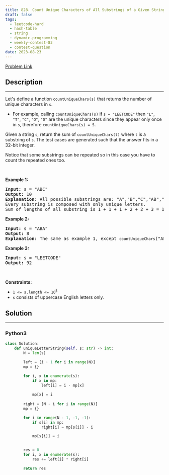 ```yaml
---
title: 828. Count Unique Characters of All Substrings of a Given String
draft: false
tags: 
  - leetcode-hard
  - hash-table
  - string
  - dynamic-programming
  - weekly-contest-83
  - contest-question
date: 2023-08-23
---
```


[Problem Link](https://leetcode.com/problems/count-unique-characters-of-all-substrings-of-a-given-string/)

## Description

---
<p>Let&#39;s define a function <code>countUniqueChars(s)</code> that returns the number of unique characters in&nbsp;<code>s</code>.</p>

<ul>
	<li>For example, calling <code>countUniqueChars(s)</code> if <code>s = &quot;LEETCODE&quot;</code> then <code>&quot;L&quot;</code>, <code>&quot;T&quot;</code>, <code>&quot;C&quot;</code>, <code>&quot;O&quot;</code>, <code>&quot;D&quot;</code> are the unique characters since they appear only once in <code>s</code>, therefore <code>countUniqueChars(s) = 5</code>.</li>
</ul>

<p>Given a string <code>s</code>, return the sum of <code>countUniqueChars(t)</code> where <code>t</code> is a substring of <code>s</code>. The test cases are generated such that the answer fits in a 32-bit integer.</p>

<p>Notice that some substrings can be repeated so in this case you have to count the repeated ones too.</p>

<p>&nbsp;</p>
<p><strong class="example">Example 1:</strong></p>

<pre>
<strong>Input:</strong> s = &quot;ABC&quot;
<strong>Output:</strong> 10
<strong>Explanation: </strong>All possible substrings are: &quot;A&quot;,&quot;B&quot;,&quot;C&quot;,&quot;AB&quot;,&quot;BC&quot; and &quot;ABC&quot;.
Every substring is composed with only unique letters.
Sum of lengths of all substring is 1 + 1 + 1 + 2 + 2 + 3 = 10
</pre>

<p><strong class="example">Example 2:</strong></p>

<pre>
<strong>Input:</strong> s = &quot;ABA&quot;
<strong>Output:</strong> 8
<strong>Explanation: </strong>The same as example 1, except <code>countUniqueChars</code>(&quot;ABA&quot;) = 1.
</pre>

<p><strong class="example">Example 3:</strong></p>

<pre>
<strong>Input:</strong> s = &quot;LEETCODE&quot;
<strong>Output:</strong> 92
</pre>

<p>&nbsp;</p>
<p><strong>Constraints:</strong></p>

<ul>
	<li><code>1 &lt;= s.length &lt;= 10<sup>5</sup></code></li>
	<li><code>s</code> consists of uppercase English letters only.</li>
</ul>


## Solution

---
### Python3
``` py title='count-unique-characters-of-all-substrings-of-a-given-string'
class Solution:
    def uniqueLetterString(self, s: str) -> int:
        N = len(s)

        left = [i + 1 for i in range(N)]
        mp = {}

        for i, x in enumerate(s):
            if x in mp:
                left[i] = i - mp[x]
            
            mp[x] = i
        
        right = [N - i for i in range(N)]
        mp = {}

        for i in range(N - 1, -1, -1):
            if s[i] in mp:
                right[i] = mp[s[i]] - i

            mp[s[i]] = i

        
        res = 0
        for i, x in enumerate(s):
            res += left[i] * right[i]

        return res
```

